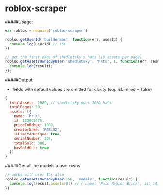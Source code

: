 roblox-scraper
==============

#####Usage:
```javascript
var roblox = require('roblox-scraper')

roblox.getUserId('builderman', function(err, userId) {
  console.log(userId) // 156
})

// get the first page of shedletsky's hats (18 assets per page)
roblox.getAssetsOwnedByUser('shedletsky', 'hats', 1, function(err, result) {
  console.log(result);
});
```

#####Output:
* fields with default values are omitted for clarity (e.g. isLimited = false)

```javascript
{
  totalAssets: 1080, // shedletsky owns 1080 hats
  totalPages: 59,
  assets: [{
    name: 'Mr X',
    id: 125861676,
    priceInRobux: 1000,
    creatorName: 'ROBLOX',
    isLimitedUnique: true,
    serialNumber: 237,
    totalSold: 300,
    hasSoldOut: true
  }]
}
```

#####Get all the models a user owns:

```javascript
// works with user IDs also
roblox.getAssetsOwnedByUser(156, 'models', function(result) {
  console.log(result.assets[0]) // { name: 'Pain Region Brick', id: 141537523, creatorName: 'stickmasterluke' }
})
```
